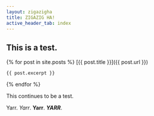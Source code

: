 ```yaml
---
layout: zigazigha
title: ZIGAZIG HA!
active_header_tab: index
---
```


## This is a test. ##

{% for post in site.posts %}
[{{ post.title }}]({{ post.url }})

    {{ post.excerpt }}

{% endfor %}

This continues to be a test.

Yarr. *Yarr*. **Yarr**. ***YARR***.


